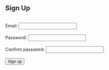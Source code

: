 
## Sign Up
<br>

<form action="signup()">
    Email: <input type="email" required>
    <br>
    <br>
    Password: <input type="password" required>
    <br>
    <br>
    Confirm password: <input type="password" required>
    <br>
    <br>
    <button>Sign up</button>
    <br>
</form>

<br>
